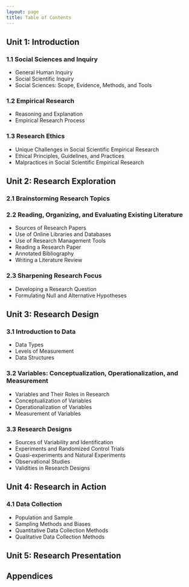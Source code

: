 ```yaml
---
layout: page
title: Table of Contents
---
```


## Unit 1: Introduction
### 1.1 Social Sciences and Inquiry
- General Human Inquiry
- Social Scientific Inquiry
- Social Sciences: Scope, Evidence, Methods, and Tools

### 1.2 Empirical Research
- Reasoning and Explanation
- Empirical Research Process

### 1.3 Research Ethics
- Unique Challenges in Social Scientific Empirical Research
- Ethical Principles, Guidelines, and Practices
- Malpractices in Social Scientific Empirical Research


## Unit 2: Research Exploration
### 2.1 Brainstorming Research Topics

### 2.2 Reading, Organizing, and Evaluating Existing Literature
- Sources of Research Papers
- Use of Online Libraries and Databases
- Use of Research Management Tools
- Reading a Research Paper
- Annotated Bibliography
- Writing a Literature Review

### 2.3 Sharpening Research Focus
- Developing a Research Question
- Formulating Null and Alternative Hypotheses

## Unit 3: Research Design
### 3.1 Introduction to Data
- Data Types
- Levels of Measurement
- Data Structures

### 3.2 Variables: Conceptualization, Operationalization, and Measurement
- Variables and Their Roles in Research
- Conceptualization of Variables
- Operationalization of Variables
- Measurement of Variables

### 3.3 Research Designs
- Sources of Variability and Identification
- Experiments and Randomized Control Trials
- Quasi-experiments and Natural Experiments
- Observational Studies
- Validities in Research Designs

## Unit 4: Research in Action
### 4.1 Data Collection
- Population and Sample
- Sampling Methods and Biases
- Quantitative Data Collection Methods
- Qualitative Data Collection Methods

## Unit 5: Research Presentation

## Appendices
